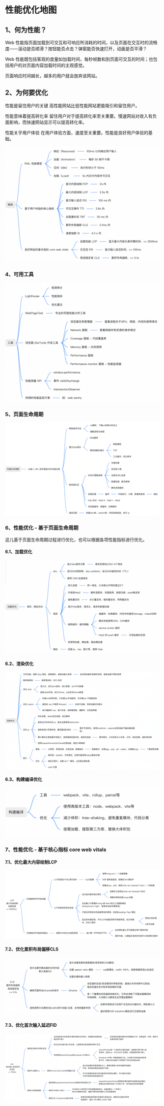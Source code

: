# 性能优化地图
## 1、何为性能？
Web 性能指页面加载到可交互和可响应所消耗的时间，以及页面在交互时的流畅度——滚动是否顺滑？按钮能否点击？弹窗能否快速打开，动画是否平滑？

Web 性能既包括客观的度量如加载时间，每秒帧数和到页面可交互的时间；也包括用户的对页面内容加载时间的主观感觉。

页面响应时间越长，越多的用户就会放弃该网站。
## 2、为何要优化
性能是留住用户的关键
高性能网站比低性能网站更能吸引和留住用户。

性能意味着提高转化率
留住用户对于提高转化率至关重要。慢速网站对收入有负面影响，而快速网站显示可以提高转化率。

性能关乎用户体验
在用户体验方面，速度至关重要。性能是良好用户体验的基础。

![alt 图片](./imgs/map1.png)

### 4、可用工具
![alt 图片](./imgs/map2.png)

### 5、页面生命周期
![alt 图片](./imgs/map3.png)

### 6、性能优化 - 基于页面生命周期

这儿基于页面生命周期过程进行优化，也可以根据各项性能指标进行优化。

#### 6.1、加载优化
![alt 图片](./imgs/map4.png)

#### 6.2、渲染优化
![alt 图片](./imgs/map5.png)

#### 6.3、构建编译优化
![alt 图片](./imgs/map6.png)

### 7、性能优化 - 基于核心指标 core web vitals
#### 7.1、优化最大内容绘制LCP
![alt 图片](./imgs/map7.png)
#### 7.2、优化累积布局偏移CLS
![alt 图片](./imgs/map8.png)
#### 7.3、优化首次输入延迟FID
![alt 图片](./imgs/map9.png)